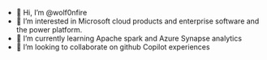 - 👋 Hi, I’m @wolf0nfire
- 👀 I’m interested in Microsoft cloud products and enterprise software and the power platform.
- 🌱 I’m currently learning Apache spark and Azure Synapse analytics
- 💞️ I’m looking to collaborate on github Copilot experiences

<!---
wolf0nfire/wolf0nfire is a ✨ special ✨ repository because its `README.md` (this file) appears on your GitHub profile.
You can click the Preview link to take a look at your changes.
--->
